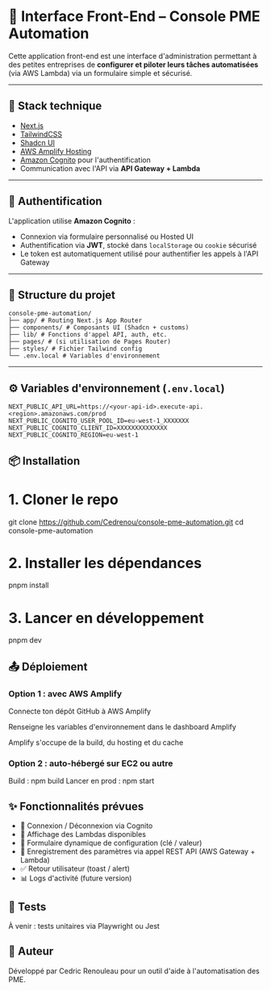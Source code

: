 # 🧩 Interface Front-End – Console PME Automation

Cette application front-end est une interface d'administration permettant à des petites entreprises de **configurer et piloter leurs tâches automatisées** (via AWS Lambda) via un formulaire simple et sécurisé.

---

## 🚀 Stack technique

- [Next.js](https://nextjs.org/)
- [TailwindCSS](https://tailwindcss.com/)
- [Shadcn UI](https://ui.shadcn.com/)
- [AWS Amplify Hosting](https://docs.amplify.aws/)
- [Amazon Cognito](https://docs.aws.amazon.com/cognito/) pour l'authentification
- Communication avec l'API via **API Gateway + Lambda**

---

## 🔐 Authentification

L'application utilise **Amazon Cognito** :
- Connexion via formulaire personnalisé ou Hosted UI
- Authentification via **JWT**, stocké dans `localStorage` ou `cookie` sécurisé
- Le token est automatiquement utilisé pour authentifier les appels à l'API Gateway

---

## 📂 Structure du projet

```
console-pme-automation/
├── app/ # Routing Next.js App Router
├── components/ # Composants UI (Shadcn + customs)
├── lib/ # Fonctions d'appel API, auth, etc.
├── pages/ # (si utilisation de Pages Router)
├── styles/ # Fichier Tailwind config
└── .env.local # Variables d'environnement
```

---

## ⚙️ Variables d'environnement (`.env.local`)

```env
NEXT_PUBLIC_API_URL=https://<your-api-id>.execute-api.<region>.amazonaws.com/prod
NEXT_PUBLIC_COGNITO_USER_POOL_ID=eu-west-1_XXXXXXX
NEXT_PUBLIC_COGNITO_CLIENT_ID=XXXXXXXXXXXXXX
NEXT_PUBLIC_COGNITO_REGION=eu-west-1
```

## 📦 Installation

# 1. Cloner le repo
git clone https://github.com/Cedrenou/console-pme-automation.git
cd console-pme-automation

# 2. Installer les dépendances
pnpm install

# 3. Lancer en développement
pnpm dev

## 📤 Déploiement

### Option 1 : avec AWS Amplify
Connecte ton dépôt GitHub à AWS Amplify

Renseigne les variables d'environnement dans le dashboard Amplify

Amplify s'occupe de la build, du hosting et du cache

### Option 2 : auto-hébergé sur EC2 ou autre
Build : npm build
Lancer en prod : npm start

## ✨ Fonctionnalités prévues

- 🔐 Connexion / Déconnexion via Cognito
- 📄 Affichage des Lambdas disponibles
- 📝 Formulaire dynamique de configuration (clé / valeur)
- 💾 Enregistrement des paramètres via appel REST API (AWS Gateway + Lambda)
- ✅ Retour utilisateur (toast / alert)
- 📊 Logs d'activité (future version)

## 🧪 Tests
À venir : tests unitaires via Playwright ou Jest

## 🧠 Auteur
Développé par Cedric Renouleau pour un outil d'aide à l'automatisation des PME.
